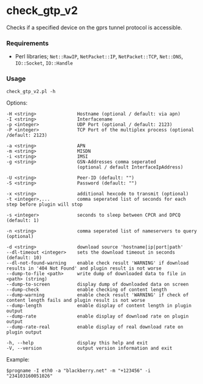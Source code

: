check_gtp_v2
============

Checks if a specified device on the gprs tunnel protocol is accessible.


### Requirements

* Perl libraries; `Net::RawIP`, `NetPacket::IP`, `NetPacket::TCP`, `Net::DNS`, `IO::Socket`, `IO::Handle`

### Usage

    check_gtp_v2.pl -h

Options:

    -H <string>               Hostname (optional / default: via apn)
    -I <string>               Interfacename 
    -p <integer>              UDP Port (optional / default: 2123)
    -P <integer>              TCP Port of the multiplex process (optional /default: 2123)
    
    -a <string>               APN
    -m <string>               MISDN
    -i <string>               IMSI
    -g <string>               GSN-Addresses comma seperated 
                              (optional / default InterfaceIpAddress)
                         
    -U <string>               Peer-ID (default: "")
    -S <string>               Password (default: "")

    -x <string>               additional hexcode to transmit (optional)
    -t <integer>,...          comma seperated list of seconds for each step before plugin will stop

    -s <integer>              seconds to sleep between CPCR and DPCQ (default: 1)
    
    -n <string>               comma seperated list of nameservers to query (optional) 

    -d <string>               download source 'hostname|ip|port|path'
    --dl-timeout <integer>    sets the download timeout in seconds (default: 10)
    --dl-not-found-warning    enable check result 'WARNING' if download results in '404 Not Found' and plugin result is not worse
    --dump-to-file <path>     write dump of downloaded data to file in <path> (string)
    --dump-to-screen          display dump of downloaded data on screen
    --dump-check              enable checking of content length
    --dump-warning            enable check result 'WARNING' if check of content length fails and plugin result is not worse
    --dump-length             enable display of content length in plugin output
    --dump-rate               enable display of download rate on plugin output
    --dump-rate-real          enable display of real download rate on plugin output

    -h, --help                display this help and exit
    -V, --version             output version information and exit
    
Example:

    $progname -I eth0 -a "blackberry.net" -m "+123456" -i "234103160051026"


